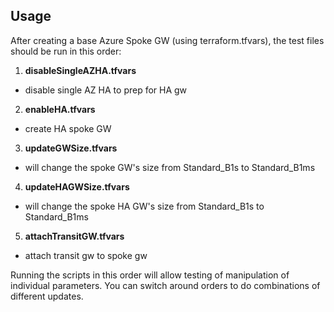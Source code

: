 Usage
-----------
After creating a base Azure Spoke GW (using terraform.tfvars), the test files should be run in this order:

1. **disableSingleAZHA.tfvars**
  * disable single AZ HA to prep for HA gw
2. **enableHA.tfvars**
  * create HA spoke GW
3. **updateGWSize.tfvars**
  * will change the spoke GW's size from Standard_B1s to Standard_B1ms
4. **updateHAGWSize.tfvars**
  * will change the spoke HA GW's size from Standard_B1s to Standard_B1ms
5. **attachTransitGW.tfvars**
  * attach transit gw to spoke gw

Running the scripts in this order will allow testing of manipulation of individual parameters.
You can switch around orders to do combinations of different updates.
